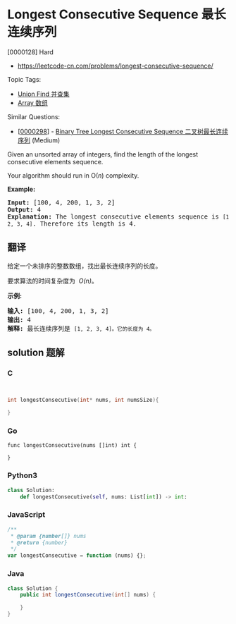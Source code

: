 # Longest Consecutive Sequence 最长连续序列

[0000128] Hard

- https://leetcode-cn.com/problems/longest-consecutive-sequence/

Topic Tags:

- [Union Find 并查集](https://leetcode-cn.com/tag/union-find/)
- [Array 数组](https://leetcode-cn.com/tag/array/)

Similar Questions:

- [[0000298](https://leetcode-cn.com/problems/binary-tree-longest-consecutive-sequence/)] - [Binary Tree Longest Consecutive Sequence 二叉树最长连续序列](./0000298.binary-tree-longest-consecutive-sequence.md) (Medium)

Given an unsorted array of integers, find the length of the longest consecutive elements sequence.

Your algorithm should run in O(_n_) complexity.

**Example:**

<pre><strong>Input:</strong>&nbsp;[100, 4, 200, 1, 3, 2]
<strong>Output:</strong> 4
<strong>Explanation:</strong> The longest consecutive elements sequence is <code>[1, 2, 3, 4]</code>. Therefore its length is 4.
</pre>

## 翻译

给定一个未排序的整数数组，找出最长连续序列的长度。

要求算法的时间复杂度为  *O(n)*。

**示例:**

<pre><strong>输入:</strong>&nbsp;[100, 4, 200, 1, 3, 2]
<strong>输出:</strong> 4
<strong>解释:</strong> 最长连续序列是 <code>[1, 2, 3, 4]。它的长度为 4。</code></pre>

## solution 题解

### C

```c


int longestConsecutive(int* nums, int numsSize){

}


```

### Go

```golang
func longestConsecutive(nums []int) int {

}
```

### Python3

```python
class Solution:
    def longestConsecutive(self, nums: List[int]) -> int:
```

### JavaScript

```javascript
/**
 * @param {number[]} nums
 * @return {number}
 */
var longestConsecutive = function (nums) {};
```

### Java

```java
class Solution {
    public int longestConsecutive(int[] nums) {

    }
}
```
